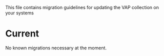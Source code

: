 <!--
SPDX-FileCopyrightText: The vap-collection Authors
SPDX-License-Identifier: Apache-2.0
 -->

This file contains migration guidelines for updating the VAP collection on your systems

# Current

No known migrations necessary at the moment.
